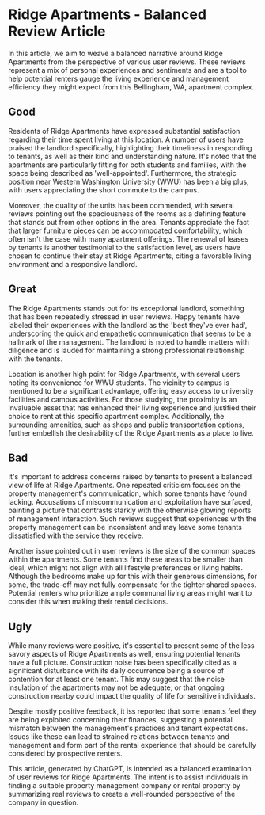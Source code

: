 # Ridge Apartments - Balanced Review Article

In this article, we aim to weave a balanced narrative around Ridge Apartments from the perspective of various user reviews. These reviews represent a mix of personal experiences and sentiments and are a tool to help potential renters gauge the living experience and management efficiency they might expect from this Bellingham, WA, apartment complex.

## Good

Residents of Ridge Apartments have expressed substantial satisfaction regarding their time spent living at this location. A number of users have praised the landlord specifically, highlighting their timeliness in responding to tenants, as well as their kind and understanding nature. It's noted that the apartments are particularly fitting for both students and families, with the space being described as 'well-appointed'. Furthermore, the strategic position near Western Washington University (WWU) has been a big plus, with users appreciating the short commute to the campus.

Moreover, the quality of the units has been commended, with several reviews pointing out the spaciousness of the rooms as a defining feature that stands out from other options in the area. Tenants appreciate the fact that larger furniture pieces can be accommodated comfortability, which often isn't the case with many apartment offerings. The renewal of leases by tenants is another testimonial to the satisfaction level, as users have chosen to continue their stay at Ridge Apartments, citing a favorable living environment and a responsive landlord.

## Great

The Ridge Apartments stands out for its exceptional landlord, something that has been repeatedly stressed in user reviews. Happy tenants have labeled their experiences with the landlord as the 'best they've ever had', underscoring the quick and empathetic communication that seems to be a hallmark of the management. The landlord is noted to handle matters with diligence and is lauded for maintaining a strong professional relationship with the tenants.

Location is another high point for Ridge Apartments, with several users noting its convenience for WWU students. The vicinity to campus is mentioned to be a significant advantage, offering easy access to university facilities and campus activities. For those studying, the proximity is an invaluable asset that has enhanced their living experience and justified their choice to rent at this specific apartment complex. Additionally, the surrounding amenities, such as shops and public transportation options, further embellish the desirability of the Ridge Apartments as a place to live.

## Bad

It's important to address concerns raised by tenants to present a balanced view of life at Ridge Apartments. One repeated criticism focuses on the property management's communication, which some tenants have found lacking. Accusations of miscommunication and exploitation have surfaced, painting a picture that contrasts starkly with the otherwise glowing reports of management interaction. Such reviews suggest that experiences with the property management can be inconsistent and may leave some tenants dissatisfied with the service they receive.

Another issue pointed out in user reviews is the size of the common spaces within the apartments. Some tenants find these areas to be smaller than ideal, which might not align with all lifestyle preferences or living habits. Although the bedrooms make up for this with their generous dimensions, for some, the trade-off may not fully compensate for the tighter shared spaces. Potential renters who prioritize ample communal living areas might want to consider this when making their rental decisions.

## Ugly

While many reviews were positive, it's essential to present some of the less savory aspects of Ridge Apartments as well, ensuring potential tenants have a full picture. Construction noise has been specifically cited as a significant disturbance with its daily occurrence being a source of contention for at least one tenant. This may suggest that the noise insulation of the apartments may not be adequate, or that ongoing construction nearby could impact the quality of life for sensitive individuals.

Despite mostly positive feedback, it iss reported that some tenants feel they are being exploited concerning their finances, suggesting a potential mismatch between the management's practices and tenant expectations. Issues like these can lead to strained relations between tenants and management and form part of the rental experience that should be carefully considered by prospective renters.

This article, generated by ChatGPT, is intended as a balanced examination of user reviews for Ridge Apartments. The intent is to assist individuals in finding a suitable property management company or rental property by summarizing real reviews to create a well-rounded perspective of the company in question.